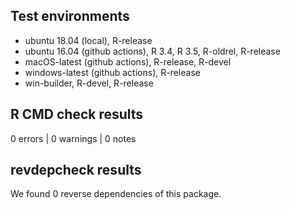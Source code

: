 ## Test environments

* ubuntu 18.04 (local), R-release
* ubuntu 16.04 (github actions), R 3.4, R 3.5, R-oldrel, R-release
* macOS-latest (github actions), R-release, R-devel
* windows-latest (github actions), R-release
* win-builder, R-devel, R-release

## R CMD check results

0 errors | 0 warnings | 0 notes

## revdepcheck results

We found 0 reverse dependencies of this package.
